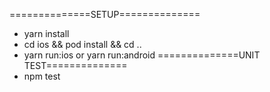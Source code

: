 ==============SETUP==============
- yarn install
- cd ios && pod install && cd ..
- yarn run:ios or yarn run:android
==============UNIT TEST==============
- npm test